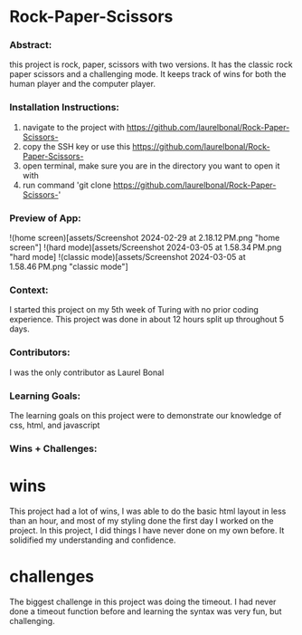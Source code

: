 # Rock-Paper-Scissors
### Abstract:
this project is rock, paper, scissors with two versions. It has the classic rock paper scissors and a challenging mode. It keeps track of wins for both the human player and the computer player. 
### Installation Instructions:
1. navigate to the project with https://github.com/laurelbonal/Rock-Paper-Scissors-
2. copy the SSH key or use this https://github.com/laurelbonal/Rock-Paper-Scissors-
3. open terminal, make sure you are in the directory you want to open it with
4. run command 'git clone https://github.com/laurelbonal/Rock-Paper-Scissors-'
### Preview of App:
!(home screen)[assets/Screenshot 2024-02-29 at 2.18.12 PM.png "home screen"]
!(hard mode)[assets/Screenshot 2024-03-05 at 1.58.34 PM.png "hard mode]
!(classic mode)[assets/Screenshot 2024-03-05 at 1.58.46 PM.png "classic mode"]
### Context:
I started this project on my 5th week of Turing with no prior coding experience. This project was done in about 12 hours split up throughout 5 days. 
### Contributors:
I was the only contributor as Laurel Bonal 
### Learning Goals:
The learning goals on this project were to demonstrate our knowledge of css, html, and javascript 
### Wins + Challenges:
# wins
This project had a lot of wins, I was able to do the basic html layout in less than an hour, and most of my styling done the first day I worked on the project. 
In this project, I did things I have never done on my own before. It solidified my understanding and confidence. 
# challenges 
The biggest challenge in this project was doing the timeout. I had never done a timeout function before and learning the syntax was very fun, but challenging. 
